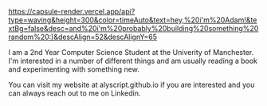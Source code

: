 https://capsule-render.vercel.app/api?type=waving&height=300&color=timeAuto&text=hey,%20i'm%20Adam!&textBg=false&desc=and%20i'm%20probably%20building%20something%20random%20:)&descAlign=52&descAlignY=65

I am a 2nd Year Computer Science Student at the Univerity of Manchester. I'm interested in a number of different things and am usually reading a book and experimenting with something new.

You can visit my website at alyscript.github.io if you are interested and you can always reach out to me on Linkedin.
<!--
**AlyScript/AlyScript** is a ✨ _special_ ✨ repository because its `README.md` (this file) appears on your GitHub profile.

Here are some ideas to get you started:


- 🔭 I’m currently working on ...
- 🌱 I’m currently learning ...
- 👯 I’m looking to collaborate on ...
- 🤔 I’m looking for help with ...
- 💬 Ask me about ...
- 📫 How to reach me: ...
- 😄 Pronouns: ...
- ⚡ Fun fact: ...
-->

